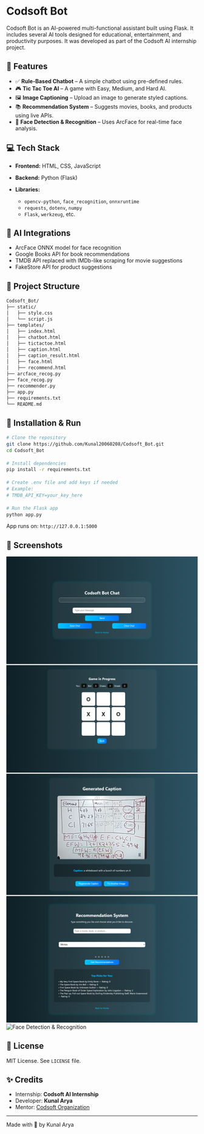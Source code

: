 # Codsoft Bot

Codsoft Bot is an AI-powered multi-functional assistant built using Flask. It includes several AI tools designed for educational, entertainment, and productivity purposes. It was developed as part of the Codsoft AI internship project.

## 🚀 Features

* ✅ **Rule-Based Chatbot** – A simple chatbot using pre-defined rules.
* 🎮 **Tic Tac Toe AI** – A game with Easy, Medium, and Hard AI.
* 🖼️ **Image Captioning** – Upload an image to generate styled captions.
* 📚 **Recommendation System** – Suggests movies, books, and products using live APIs.
* 🧠 **Face Detection & Recognition** – Uses ArcFace for real-time face analysis.

## 💻 Tech Stack

* **Frontend:** HTML, CSS, JavaScript
* **Backend:** Python (Flask)
* **Libraries:**

  * `opencv-python`, `face_recognition`, `onnxruntime`
  * `requests`, `dotenv`, `numpy`
  * `Flask`, `werkzeug`, etc.

## 🧠 AI Integrations

* ArcFace ONNX model for face recognition
* Google Books API for book recommendations
* TMDB API replaced with IMDb-like scraping for movie suggestions
* FakeStore API for product suggestions

## 📁 Project Structure

```
Codsoft_Bot/
├── static/
│   ├── style.css
│   └── script.js
├── templates/
│   ├── index.html
│   ├── chatbot.html
│   ├── tictactoe.html
│   ├── caption.html
│   ├── caption_result.html
│   ├── face.html
│   ├── recommend.html
├── arcface_recog.py
├── face_recog.py
├── recommender.py
├── app.py
├── requirements.txt
└── README.md
```

## 🔧 Installation & Run

```bash
# Clone the repository
git clone https://github.com/Kunal20060208/Codsoft_Bot.git
cd Codsoft_Bot

# Install dependencies
pip install -r requirements.txt

# Create .env file and add keys if needed
# Example:
# TMDB_API_KEY=your_key_here

# Run the Flask app
python app.py
```

App runs on: `http://127.0.0.1:5000`

## 📸 Screenshots

![Rule-Based Chatbot](image.png)
![Tic Tac Toe AI](image-1.png)
![Image Captioning](image-2.png)
![Recommendation System](image-3.png)
![Face Detection & Recognition](image-4.png)

## 📜 License

MIT License. See `LICENSE` file.

## ✨ Credits

* Internship: **Codsoft AI Internship**
* Developer: **Kunal Arya**
* Mentor: [Codsoft Organization](https://www.codsoft.in)

---

Made with 💙 by Kunal Arya
